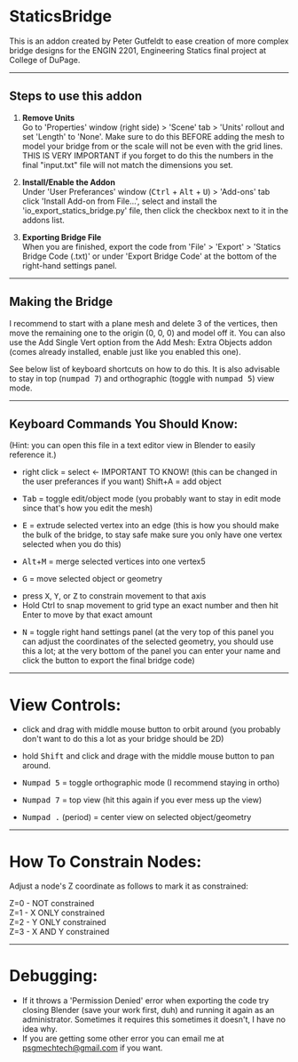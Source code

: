 StaticsBridge
===

This is an addon created by Peter Gutfeldt to ease creation of more complex bridge designs for the ENGIN 2201, Engineering Statics final project at College of DuPage.

---

## Steps to use this addon

   
 1. **Remove Units**  
Go to 'Properties' window (right side) > 'Scene' tab > 'Units' rollout and set 'Length' to 'None'.  Make sure to do this BEFORE adding the mesh to model your bridge from or the scale will not be even with the grid lines.  THIS IS VERY IMPORTANT if you forget to do this the numbers in the final "input.txt" file will not match the dimensions you set.

 2. **Install/Enable the Addon**  
Under 'User Preferances' window (<kbd>Ctrl</kbd> + <kbd>Alt</kbd> + <kbd>U</kbd>) > 'Add-ons' tab click 'Install Add-on from File...', select and install the 'io_export_statics_bridge.py' file, then click the checkbox next to it in the addons list.

 3. **Exporting Bridge File**  
When you are finished, export the code from 'File' > 'Export' > 'Statics Bridge Code (.txt)' or under 'Export Bridge Code' at the bottom of the right-hand settings panel.

---

## Making the Bridge

I recommend to start with a plane mesh and delete 3 of the vertices, then move the remaining one to the origin (0, 0, 0) and model off it.  You can also use the Add Single Vert option from the Add Mesh: Extra Objects addon (comes already installed, enable just like you enabled this one).

See below list of keyboard shortcuts on how to do this.  It is also advisable to stay in top (<kbd>numpad 7</kbd>) and orthographic (toggle with <kbd>numpad 5</kbd>) view mode.

---
    
## Keyboard Commands You Should Know:

(Hint: you can open this file in a text editor view in Blender to easily reference it.)
    
 * right click = select <- IMPORTANT TO KNOW! (this can be changed in the user preferances if you want)
    Shift+A = add object
    
 * <kbd>Tab</kbd> = toggle edit/object mode (you probably want to stay in edit mode since that's how you edit the mesh)
    
 * <kbd>E</kbd> = extrude selected vertex into an edge (this is how you should make the bulk of the bridge, to stay safe make sure you only have one vertex selected when you do this)
    
 * <kbd>Alt</kbd>+<kbd>M</kbd> = merge selected vertices into one vertex5
    
 * <kbd>G</kbd> = move selected object or geometry  
- press <kbd>X</kbd>, <kbd>Y</kbd>, or <kbd>Z</kbd> to constrain movement to that axis  
- Hold Ctrl to snap movement to grid type an exact number and then hit Enter to move by that exact amount
        
 * <kbd>N</kbd> = toggle right hand settings panel (at the very top of this panel you can adjust the coordinates of the selected geometry, you should use this a lot; at the very bottom of the panel you can enter your name and click the button to export the final bridge code)

---
    
# View Controls:
    
 * click and drag with middle mouse button to orbit around (you probably don't want to do this a lot as your bridge should be 2D)
    
 * hold <kbd>Shift</kbd> and click and drage with the middle mouse button to pan around.
    
 * <kbd>Numpad 5</kbd> = toggle orthographic mode (I recommend staying in ortho)
    
 * <kbd>Numpad 7</kbd> = top view (hit this again if you ever mess up the view)
    
 * <kbd>Numpad .</kbd> (period) = center view on selected object/geometry

---

# How To Constrain Nodes:
    
Adjust a node's Z coordinate as follows to mark it as constrained:
    
Z=0 - NOT constrained  
Z=1 - X ONLY constrained  
Z=2 - Y ONLY constrained  
Z=3 - X AND Y constrained  
    
---

# Debugging:
    
 * If it throws a 'Permission Denied' error when exporting the code try closing Blender (save your work first, duh) and running it again as an administrator.  Sometimes it requires this sometimes it doesn't, I have no idea why.
 * If you are getting some other error you can email me at psgmechtech@gmail.com if you want.
